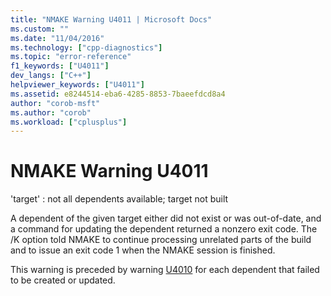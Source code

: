 ```yaml
---
title: "NMAKE Warning U4011 | Microsoft Docs"
ms.custom: ""
ms.date: "11/04/2016"
ms.technology: ["cpp-diagnostics"]
ms.topic: "error-reference"
f1_keywords: ["U4011"]
dev_langs: ["C++"]
helpviewer_keywords: ["U4011"]
ms.assetid: e8244514-eba6-4285-8853-7baeefdcd8a4
author: "corob-msft"
ms.author: "corob"
ms.workload: ["cplusplus"]
---
```

# NMAKE Warning U4011
'target' : not all dependents available; target not built  
  
 A dependent of the given target either did not exist or was out-of-date, and a command for updating the dependent returned a nonzero exit code. The /K option told NMAKE to continue processing unrelated parts of the build and to issue an exit code 1 when the NMAKE session is finished.  
  
 This warning is preceded by warning [U4010](../../error-messages/tool-errors/nmake-warning-u4010.md) for each dependent that failed to be created or updated.